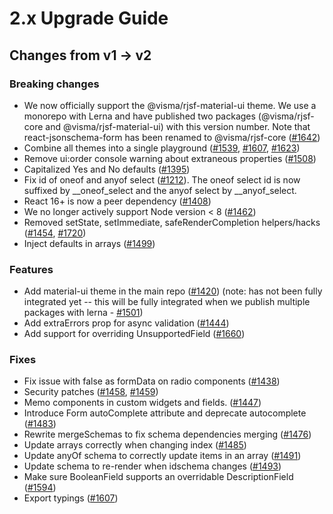 # 2.x Upgrade Guide

## Changes from v1 -> v2

### Breaking changes

*   We now officially support the @visma/rjsf-material-ui theme. We use a monorepo with Lerna and have published two packages (@visma/rjsf-core and @visma/rjsf-material-ui) with this version number. Note that react-jsonschema-form has been renamed to @visma/rjsf-core ([#1642](https://github.com/rjsf-team/react-jsonschema-form/pull/1642))
*   Combine all themes into a single playground ([#1539](https://github.com/rjsf-team/react-jsonschema-form/pull/1539), [#1607](https://github.com/rjsf-team/react-jsonschema-form/pull/1607), [#1623](https://github.com/rjsf-team/react-jsonschema-form/pull/1623))
*   Remove ui:order console warning about extraneous properties ([#1508](https://github.com/rjsf-team/react-jsonschema-form/pull/1508))
*   Capitalized Yes and No defaults ([#1395](https://github.com/rjsf-team/react-jsonschema-form/pull/1395))
*   Fix id of oneof and anyof select ([#1212](https://github.com/rjsf-team/react-jsonschema-form/pull/1212)). The oneof select id is now suffixed by \_\_oneof\_select and the anyof select by \_\_anyof\_select.
*   React 16+ is now a peer dependency ([#1408](https://github.com/rjsf-team/react-jsonschema-form/pull/1408))
*   We no longer actively support Node version < 8 ([#1462](https://github.com/rjsf-team/react-jsonschema-form/pull/1462))
*   Removed setState, setImmediate, safeRenderCompletion helpers/hacks ([#1454](https://github.com/rjsf-team/react-jsonschema-form/pull/1454), [#1720](https://github.com/rjsf-team/react-jsonschema-form/pull/1720))
*   Inject defaults in arrays ([#1499](https://github.com/rjsf-team/react-jsonschema-form/pull/1499))

### Features

*   Add material-ui theme in the main repo ([#1420](https://github.com/rjsf-team/react-jsonschema-form/pull/1420)) (note: has not been fully integrated yet -- this will be fully integrated when we publish multiple packages with lerna - [#1501](https://github.com/rjsf-team/react-jsonschema-form/pull/1501))
*   Add extraErrors prop for async validation ([#1444](https://github.com/rjsf-team/react-jsonschema-form/pull/1444))
*   Add support for overriding UnsupportedField ([#1660](https://github.com/rjsf-team/react-jsonschema-form/pull/1660))

### Fixes

*   Fix issue with false as formData on radio components ([#1438](https://github.com/rjsf-team/react-jsonschema-form/pull/1438))
*   Security patches ([#1458](https://github.com/rjsf-team/react-jsonschema-form/pull/1458), [#1459](https://github.com/rjsf-team/react-jsonschema-form/pull/1459))
*   Memo components in custom widgets and fields. ([#1447](https://github.com/rjsf-team/react-jsonschema-form/pull/1447))
*   Introduce Form autoComplete attribute and deprecate autocomplete ([#1483](https://github.com/rjsf-team/react-jsonschema-form/pull/1483))
*   Rewrite mergeSchemas to fix schema dependencies merging ([#1476](https://github.com/rjsf-team/react-jsonschema-form/pull/1476))
*   Update arrays correctly when changing index ([#1485](https://github.com/rjsf-team/react-jsonschema-form/pull/1485))
*   Update anyOf schema to correctly update items in an array ([#1491](https://github.com/rjsf-team/react-jsonschema-form/pull/1491))
*   Update schema to re-render when idschema changes ([#1493](https://github.com/rjsf-team/react-jsonschema-form/pull/1493))
*   Make sure BooleanField supports an overridable DescriptionField ([#1594](https://github.com/rjsf-team/react-jsonschema-form/pull/1594))
*   Export typings ([#1607](https://github.com/rjsf-team/react-jsonschema-form/pull/1607))

